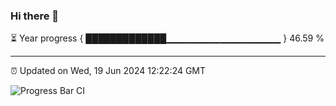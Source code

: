 ### Hi there 👋

⏳ Year progress { █████████████▁▁▁▁▁▁▁▁▁▁▁▁▁▁▁▁▁ } 46.59 %

---

⏰ Updated on Wed, 19 Jun 2024 12:22:24 GMT

![Progress Bar CI](https://github.com/liununu/liununu/workflows/Progress%20Bar%20CI/badge.svg)
